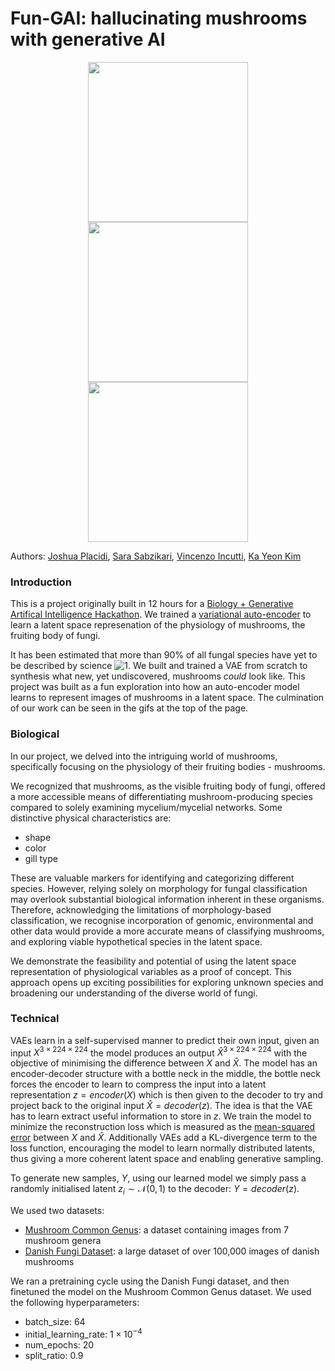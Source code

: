 # Fun-GAI: hallucinating mushrooms with generative AI

<p align="center">
  <img width="256" height="256" src="ai/gifs/fungai_1.gif">
  <img width="256" height="256" src="ai/gifs/fungai_2.gif">
  <img width="256" height="256" src="ai/gifs/fungai_3.gif">
</p>

Authors: [Joshua Placidi](https://www.linkedin.com/in/joshua-placidi/), [Sara Sabzikari](https://www.linkedin.com/in/sara-sabzikari/), [Vincenzo Incutti](https://www.linkedin.com/in/vincenzo-incutti/), [Ka Yeon Kim](https://www.linkedin.com/in/ka-yeon-kim-298935216/)

### Introduction
This is a project originally built in 12 hours for a [Biology + Generative Artifical Intelligence Hackathon](https://biohacklondon.notion.site/BioHack-London-40bea186f1a24e779b276087f2ee7e61).
We trained a [variational auto-encoder](https://en.wikipedia.org/wiki/Variational_autoencoder) to learn a latent space represenation of the physiology of mushrooms, the fruiting body of fungi.


It has been estimated that more than 90% of all fungal species have yet to be described by science ![1](https://www.bbc.co.uk/news/science-environment-64251382).
We built and trained a VAE from scratch to synthesis what new, yet undiscovered, mushrooms *could* look like.
This project was built as a fun exploration into how an auto-encoder model learns to represent images of mushrooms in 
a latent space.
The culmination of our work can be seen in the gifs at the top of the page.

### Biological

In our project, we delved into the intriguing world of mushrooms, specifically focusing on the physiology of their fruiting bodies - mushrooms. 

We recognized that mushrooms, as the visible fruiting body of fungi, offered a more accessible means of differentiating mushroom-producing species compared to solely examining mycelium/mycelial networks. Some distinctive physical characteristics are:
* shape
* color
* gill type

These are valuable markers for identifying and categorizing different species. However, relying solely on morphology for fungal classification may overlook substantial biological information inherent in these organisms. Therefore, acknowledging the limitations of morphology-based classification, we recognise incorporation of genomic, environmental and other data would provide a more accurate means of classifying mushrooms, and exploring viable hypothetical species in the latent space. 

We demonstrate the feasibility and potential of using the latent space representation of physiological variables as a proof of concept. This approach opens up exciting possibilities for exploring unknown species and broadening our understanding of the diverse world of fungi.

### Technical

VAEs learn in a self-supervised manner to predict their own input, given an input $X^{3 \times 224 \times 224}$ the model produces an output $\hat{X}^{3 \times 224 \times 224}$ with the objective of minimising the difference between $X$ and $\hat{X}$.
The model has an encoder-decoder structure with a bottle neck in the middle, the bottle neck forces the encoder to learn to compress the input into a latent representation $z = encoder(X)$ which is then given to the decoder to try and project back to the original input $\hat{X} = decoder(z)$.
The idea is that the VAE has to learn extract useful information to store in $z$.
We train the model to minimize the reconstruction loss which is measured as the [mean-squared error](https://en.wikipedia.org/wiki/Mean_squared_error) between $X$ and $\hat{X}$.
Additionally VAEs add a KL-divergence term to the loss function, encouraging the model to learn normally distributed latents, thus giving a more coherent latent space and enabling generative sampling.

To generate new samples, $Y$, using our learned model we simply pass a randomly initialised latent $z_i \sim \mathcal{N}(0,1)$ to the decoder: $Y = decoder(z)$.

We used two datasets:
- [Mushroom Common Genus](https://www.kaggle.com/datasets/maysee/mushrooms-classification-common-genuss-images): a dataset containing images from 7 mushroom genera
- [Danish Fungi Dataset](https://sites.google.com/view/danish-fungi-dataset): a large dataset of over 100,000 images of danish mushrooms

We ran a pretraining cycle using the Danish Fungi dataset, and then finetuned the model on the Mushroom Common Genus dataset. We used the following hyperparameters:
- batch_size: 64
- initial_learning_rate: $1 \times 10^{-4}$
- num_epochs: 20
- split_ratio: 0.9
